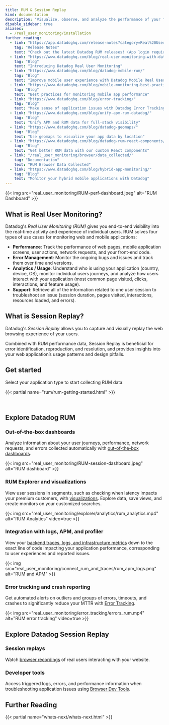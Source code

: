 ```yaml
---
title: RUM & Session Replay
kind: documentation
description: "Visualize, observe, and analyze the performance of your front-end applications as seen by your users."
disable_sidebar: true
aliases:
  - /real_user_monitoring/installation
further_reading:
  - link: "https://app.datadoghq.com/release-notes?category=Real%20User%20Monitoring"
    tag: "Release Notes"
    text: "Check out the latest Datadog RUM releases! (App login required)."
  - link: "https://www.datadoghq.com/blog/real-user-monitoring-with-datadog/"
    tag: "Blog"
    text: "Introducing Datadog Real User Monitoring"
  - link: "https://www.datadoghq.com/blog/datadog-mobile-rum/"
    tag: "Blog"
    text: "Improve mobile user experience with Datadog Mobile Real User Monitoring"
  - link: "https://www.datadoghq.com/blog/mobile-monitoring-best-practices/"
    tag: "Blog"
    text: "Best practices for monitoring mobile app performance"
  - link: "https://www.datadoghq.com/blog/error-tracking/"
    tag: "Blog"
    text: "Make sense of application issues with Datadog Error Tracking"
  - link: "https://www.datadoghq.com/blog/unify-apm-rum-datadog/"
    tag: "Blog"
    text: "Unify APM and RUM data for full-stack visibility"
  - link: "https://www.datadoghq.com/blog/datadog-geomaps/"
    tag: "Blog"
    text: "Use geomaps to visualize your app data by location"
  - link: "https://www.datadoghq.com/blog/datadog-rum-react-components/#tune-up-your-react-data-collection"
    tag: "Blog"
    text: "Get better RUM data with our custom React components"
  - link: "/real_user_monitoring/browser/data_collected/"
    tag: "Documentation"
    text: "RUM Browser Data Collected"
  - link: "https://www.datadoghq.com/blog/hybrid-app-monitoring/"
    tag: "Blog"
    text: "Monitor your hybrid mobile applications with Datadog"
---
```


{{< img src="real_user_monitoring/RUM-perf-dashboard.jpeg" alt="RUM Dashboard" >}}

## What is Real User Monitoring?

Datadog's *Real User Monitoring (RUM)* gives you end-to-end visibility into the real-time activity and experience of individual users. RUM solves four types of use cases for monitoring web and mobile applications:

* **Performance**: Track the performance of web pages, mobile application screens, user actions, network requests, and your front-end code.
* **Error Management**: Monitor the ongoing bugs and issues and track them over time and versions.
* **Analytics / Usage**: Understand who is using your application (country, device, OS), monitor individual users journeys, and analyze how users interact with your application (most common page visited, clicks, interactions, and feature usage).
* **Support**: Retrieve all of the information related to one user session to troubleshoot an issue (session duration, pages visited, interactions, resources loaded, and errors).

## What is Session Replay?

Datadog's *Session Replay* allows you to capture and visually replay the web browsing experience of your users.

Combined with RUM performance data, Session Replay is beneficial for error identification, reproduction, and resolution, and provides insights into your web application’s usage patterns and design pitfalls.

## Get started

Select your application type to start collecting RUM data:

{{< partial name="rum/rum-getting-started.html" >}}

</br>

## Explore Datadog RUM

### Out-of-the-box dashboards

Analyze information about your user journeys, performance, network requests, and errors collected automatically with [out-of-the-box dashboards][1].

{{< img src="real_user_monitoring/RUM-session-dashboard.jpeg" alt="RUM dashboard" >}}

### RUM Explorer and visualizations

View user sessions in segments, such as checking when latency impacts your premium customers, with [visualizations][2]. Explore data, save views, and create monitors on your customized searches.

{{< img src="real_user_monitoring/explorer/analytics/rum_analytics.mp4" alt="RUM Analytics" video=true >}}

### Integration with logs, APM, and profiler

View your [backend traces, logs, and infrastructure metrics][3] down to the exact line of code impacting your application performance, corresponding to user experiences and reported issues.

{{< img src="real_user_monitoring/connect_rum_and_traces/rum_apm_logs.png" alt="RUM and APM" >}}

### Error tracking and crash reporting

Get automated alerts on outliers and groups of errors, timeouts, and crashes to significantly reduce your MTTR with [Error Tracking][4].

{{< img src="real_user_monitoring/error_tracking/errors_rum.mp4" alt="RUM error tracking" video=true >}}

## Explore Datadog Session Replay

### Session replays

Watch [browser recordings][5] of real users interacting with your website.

### Developer tools

Access triggered logs, errors, and performance information when troubleshooting application issues using [Browser Dev Tools][6].

## Further Reading

{{< partial name="whats-next/whats-next.html" >}}

[1]: /real_user_monitoring/dashboards/
[2]: /real_user_monitoring/explorer/visualize/
[3]: /real_user_monitoring/connect_rum_and_traces/
[4]: /real_user_monitoring/error_tracking/
[5]: /real_user_monitoring/session_replay/
[6]: /real_user_monitoring/session_replay/developer_tools/
